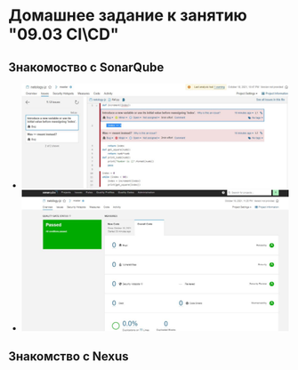 # Домашнее задание к занятию "09.03 CI\CD"

## Знакомоство с SonarQube

- ![sonar-scaner fail](sonar-fail.JPG)
- ![sonar-scaner pass](sonar-pass.JPG)


## Знакомство с Nexus


